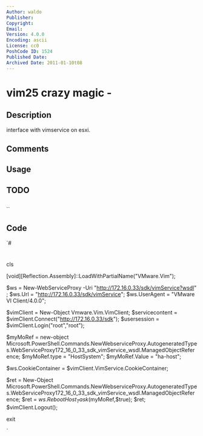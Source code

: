 ```yaml
---
Author: waldo
Publisher: 
Copyright: 
Email: 
Version: 4.0.0
Encoding: ascii
License: cc0
PoshCode ID: 1524
Published Date: 
Archived Date: 2011-01-10t08
---
```


# vim25 crazy magic - 

## Description

interface with vimservice on esxi.

## Comments



## Usage



## TODO



## 

``

## Code

`#
 #
 cls
 
 [void][Reflection.Assembly]::LoadWithPartialName("VMware.Vim");
 
 $ws  =  New-WebServiceProxy -Uri "http://172.16.0.33/sdk/vimService?wsdl" ;
 $ws.Url = "http://172.16.0.33/sdk/vimService";
 $ws.UserAgent = "VMware VI Client/4.0.0";
 
 $vimClient = New-Object Vmware.Vim.VimClient;
 $servicecontent  = $vimClient.Connect("http://172.16.0.33/sdk");
 $usersession = $vimClient.Login("root","root");
 
 $myMoRef = new-object Microsoft.PowerShell.Commands.NewWebserviceProxy.AutogeneratedTypes.WebServiceProxy172_16_0_33_sdk_vimService_wsdl.ManagedObjectReference;
 $myMoRef.type = "HostSystem";
 $myMoRef.Value = "ha-host";
 
 $ws.CookieContainer = $vimClient.VimService.CookieContainer;
 
 $ret = New-Object  Microsoft.PowerShell.Commands.NewWebserviceProxy.AutogeneratedTypes.WebServiceProxy172_16_0_33_sdk_vimService_wsdl.ManagedObjectReference;
 $ret = $ws.RebootHost_Task($myMoRef,$true);
 $ret;
 $vimClient.Logout();
 
 exit
 
`

